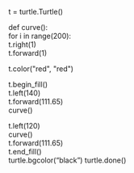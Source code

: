t = turtle.Turtle()  
   

def curve():  
    for i in range(200):  
        t.right(1)  
        t.forward(1)  
   
 
t.color("red", "red")  
   
t.begin_fill()  
t.left(140)  
t.forward(111.65)  
curve()  
   
t.left(120)  
curve()  
t.forward(111.65)  
t.end_fill()  
 turtle.bgcolor(“black”)
turtle.done()
